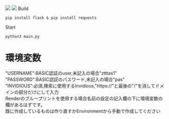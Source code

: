 <img src="https://img.shields.io/badge/-Python-000000.svg?logo=python&style=for-the-badge">
<img src="https://img.shields.io/badge/-flask-000000.svg?logo=flask&style=for-the-badge">
Build

```
pip install flask & pip install requests
```
Start

```
python3 main.py
```
# 環境変数<br>
"USERNAME":BASIC認証のuser,未記入の場合"ztttas1"
<br>"PASSWORD":BASIC認証のパスワード,未記入の場合"pas"
<br>"INVIDIOUS":必須,検索に使用するInvidious,"https://"と最後の"/"を消してドメインの部分だけにして入力
<br>Renderのブループリントを使用する場合名前の設定の記入欄の下に環境変数の欄があるはずです。<br>
既に作成しているものは作り直すかEnvironmentから手動で作成してください
